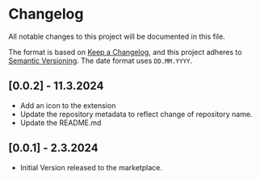 # Changelog

All notable changes to this project will be documented in this file.

The format is based on [Keep a Changelog](https://keepachangelog.com/en/1.1.0/),
and this project adheres to [Semantic Versioning](https://semver.org/spec/v2.0.0.html).
The date format uses `DD.MM.YYYY`.

## [0.0.2] - 11.3.2024

- Add an icon to the extension
- Update the repository metadata to reflect change of repository name.
- Update the README.md

## [0.0.1] - 2.3.2024

- Initial Version released to the marketplace.